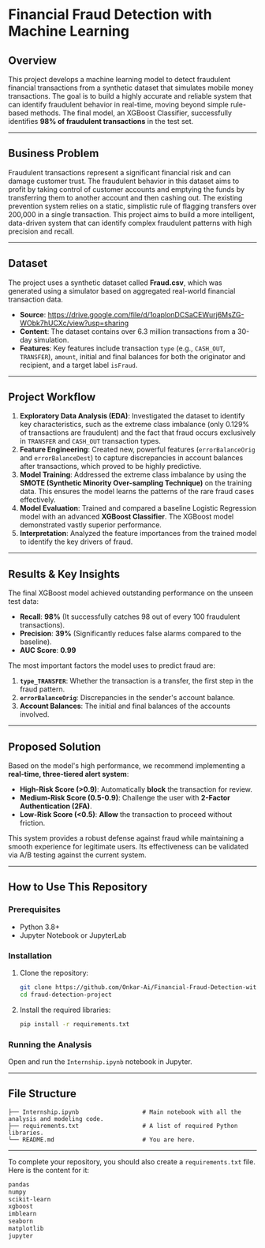 # Financial Fraud Detection with Machine Learning

## Overview

This project develops a machine learning model to detect fraudulent financial transactions from a synthetic dataset that simulates mobile money transactions. The goal is to build a highly accurate and reliable system that can identify fraudulent behavior in real-time, moving beyond simple rule-based methods. The final model, an XGBoost Classifier, successfully identifies **98% of fraudulent transactions** in the test set.

-----

## Business Problem

Fraudulent transactions represent a significant financial risk and can damage customer trust. The fraudulent behavior in this dataset aims to profit by taking control of customer accounts and emptying the funds by transferring them to another account and then cashing out. The existing prevention system relies on a static, simplistic rule of flagging transfers over 200,000 in a single transaction. This project aims to build a more intelligent, data-driven system that can identify complex fraudulent patterns with high precision and recall.

-----

## Dataset

The project uses a synthetic dataset called **Fraud.csv**, which was generated using a simulator based on aggregated real-world financial transaction data.

  * **Source**: https://drive.google.com/file/d/1oaplonDCSaCEWurj6MsZG-WObk7hUCXc/view?usp=sharing
  * **Content**: The dataset contains over 6.3 million transactions from a 30-day simulation.
  * **Features**: Key features include transaction `type` (e.g., `CASH_OUT`, `TRANSFER`), `amount`, initial and final balances for both the originator and recipient, and a target label `isFraud`.

-----

## Project Workflow

1.  **Exploratory Data Analysis (EDA)**: Investigated the dataset to identify key characteristics, such as the extreme class imbalance (only 0.129% of transactions are fraudulent) and the fact that fraud occurs exclusively in `TRANSFER` and `CASH_OUT` transaction types.
2.  **Feature Engineering**: Created new, powerful features (`errorBalanceOrig` and `errorBalanceDest`) to capture discrepancies in account balances after transactions, which proved to be highly predictive.
3.  **Model Training**: Addressed the extreme class imbalance by using the **SMOTE (Synthetic Minority Over-sampling Technique)** on the training data. This ensures the model learns the patterns of the rare fraud cases effectively.
4.  **Model Evaluation**: Trained and compared a baseline Logistic Regression model with an advanced **XGBoost Classifier**. The XGBoost model demonstrated vastly superior performance.
5.  **Interpretation**: Analyzed the feature importances from the trained model to identify the key drivers of fraud.

-----

## Results & Key Insights

The final XGBoost model achieved outstanding performance on the unseen test data:

  * **Recall**: **98%** (It successfully catches 98 out of every 100 fraudulent transactions).
  * **Precision**: **39%** (Significantly reduces false alarms compared to the baseline).
  * **AUC Score**: **0.99**

The most important factors the model uses to predict fraud are:

1.  **`type_TRANSFER`**: Whether the transaction is a transfer, the first step in the fraud pattern.
2.  **`errorBalanceOrig`**: Discrepancies in the sender's account balance.
3.  **Account Balances**: The initial and final balances of the accounts involved.

-----

## Proposed Solution

Based on the model's high performance, we recommend implementing a **real-time, three-tiered alert system**:

  * **High-Risk Score (\>0.9)**: Automatically **block** the transaction for review.
  * **Medium-Risk Score (0.5-0.9)**: Challenge the user with **2-Factor Authentication (2FA)**.
  * **Low-Risk Score (\<0.5)**: **Allow** the transaction to proceed without friction.

This system provides a robust defense against fraud while maintaining a smooth experience for legitimate users. Its effectiveness can be validated via A/B testing against the current system.

-----

## How to Use This Repository

### Prerequisites

  * Python 3.8+
  * Jupyter Notebook or JupyterLab

### Installation

1.  Clone the repository:
    ```bash
    git clone https://github.com/Onkar-Ai/Financial-Fraud-Detection-with-Machine-Learning.git
    cd fraud-detection-project
    ```
2.  Install the required libraries:
    ```bash
    pip install -r requirements.txt
    ```

### Running the Analysis

Open and run the `Internship.ipynb` notebook in Jupyter.

-----

## File Structure

```
├── Internship.ipynb                  # Main notebook with all the analysis and modeling code.
├── requirements.txt                  # A list of required Python libraries.
└── README.md                         # You are here.
```

-----

To complete your repository, you should also create a `requirements.txt` file. Here is the content for it:

```txt
pandas
numpy
scikit-learn
xgboost
imblearn
seaborn
matplotlib
jupyter
```
